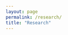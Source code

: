 ```yaml
---
layout: page
permalink: /research/
title: "Research"
---
```


<style>
ul {
   list-style: none;
   margin-left: 0;
   padding-left: 1em;
   text-indent: -1em;
}
   <\style>

# Research Interests

* Scalable Gaussian processes
  - Synthetic data generation
* Uncertainty calibration in regression

# Publications

  <li style="font-size: 18pt;"> Provably Reliable Large-Scale Sampling from Gaussian Processes </li>
_Anthony Stephenson, Robert Allison, Edward Pyzer-Knapp_\
  NeurIPS Workshop: Gaussian Processes, Spatiotemporal Modeling, and Decision-making Systems 

 
